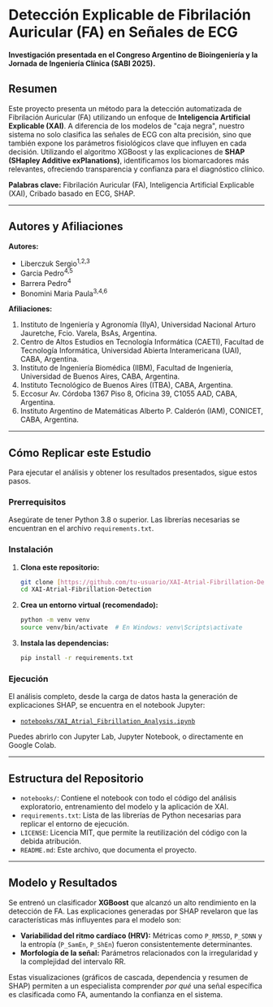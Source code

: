 # Detección Explicable de Fibrilación Auricular (FA) en Señales de ECG

**Investigación presentada en el Congreso Argentino de Bioingeniería y la Jornada de Ingeniería Clínica (SABI 2025).**

## Resumen

Este proyecto presenta un método para la detección automatizada de Fibrilación Auricular (FA) utilizando un enfoque de **Inteligencia Artificial Explicable (XAI)**. A diferencia de los modelos de "caja negra", nuestro sistema no solo clasifica las señales de ECG con alta precisión, sino que también expone los parámetros fisiológicos clave que influyen en cada decisión. Utilizando el algoritmo XGBoost y las explicaciones de **SHAP (SHapley Additive exPlanations)**, identificamos los biomarcadores más relevantes, ofreciendo transparencia y confianza para el diagnóstico clínico.

**Palabras clave:** Fibrilación Auricular (FA), Inteligencia Artificial Explicable (XAI), Cribado basado en ECG, SHAP.

---

## Autores y Afiliaciones

**Autores:**

- Liberczuk Sergio<sup>1,2,3</sup>
- Garcia Pedro<sup>4,5</sup>
- Barrera Pedro<sup>4</sup>
- Bonomini Maria Paula<sup>3,4,6</sup>

**Afiliaciones:**

1.  Instituto de Ingeniería y Agronomía (IIyA), Universidad Nacional Arturo Jauretche, Fcio. Varela, BsAs, Argentina.
2.  Centro de Altos Estudios en Tecnología Informática (CAETI), Facultad de Tecnología Informática, Universidad Abierta Interamericana (UAI), CABA, Argentina.
3.  Instituto de Ingeniería Biomédica (IIBM), Facultad de Ingeniería, Universidad de Buenos Aires, CABA, Argentina.
4.  Instituto Tecnológico de Buenos Aires (ITBA), CABA, Argentina.
5.  Eccosur Av. Córdoba 1367 Piso 8, Oficina 39, C1055 AAD, CABA, Argentina.
6.  Instituto Argentino de Matemáticas Alberto P. Calderón (IAM), CONICET, CABA, Argentina.

---

## Cómo Replicar este Estudio

Para ejecutar el análisis y obtener los resultados presentados, sigue estos pasos.

### Prerrequisitos

Asegúrate de tener Python 3.8 o superior. Las librerías necesarias se encuentran en el archivo `requirements.txt`.

### Instalación

1.  **Clona este repositorio:**
    ```bash
    git clone [https://github.com/tu-usuario/XAI-Atrial-Fibrillation-Detection.git](https://github.com/tu-usuario/XAI-Atrial-Fibrillation-Detection.git)
    cd XAI-Atrial-Fibrillation-Detection
    ```

2.  **Crea un entorno virtual (recomendado):**
    ```bash
    python -m venv venv
    source venv/bin/activate  # En Windows: venv\Scripts\activate
    ```

3.  **Instala las dependencias:**
    ```bash
    pip install -r requirements.txt
    ```

### Ejecución

El análisis completo, desde la carga de datos hasta la generación de explicaciones SHAP, se encuentra en el notebook Jupyter:

-   [`notebooks/XAI_Atrial_Fibrillation_Analysis.ipynb`](./notebooks/XAI_Atrial_Fibrillation_Analysis.ipynb)

Puedes abrirlo con Jupyter Lab, Jupyter Notebook, o directamente en Google Colab.

---

## Estructura del Repositorio

-   `notebooks/`: Contiene el notebook con todo el código del análisis exploratorio, entrenamiento del modelo y la aplicación de XAI.
-   `requirements.txt`: Lista de las librerías de Python necesarias para replicar el entorno de ejecución.
-   `LICENSE`: Licencia MIT, que permite la reutilización del código con la debida atribución.
-   `README.md`: Este archivo, que documenta el proyecto.

---

## Modelo y Resultados

Se entrenó un clasificador **XGBoost** que alcanzó un alto rendimiento en la detección de FA. Las explicaciones generadas por SHAP revelaron que las características más influyentes para el modelo son:

-   **Variabilidad del ritmo cardíaco (HRV):** Métricas como `P_RMSSD`, `P_SDNN` y la entropía (`P_SamEn`, `P_ShEn`) fueron consistentemente determinantes.
-   **Morfología de la señal:** Parámetros relacionados con la irregularidad y la complejidad del intervalo RR.

Estas visualizaciones (gráficos de cascada, dependencia y resumen de SHAP) permiten a un especialista comprender *por qué* una señal específica es clasificada como FA, aumentando la confianza en el sistema.
